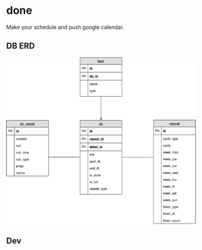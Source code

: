 # done

Make your schedule and push google calendar.

## DB ERD
![Alt text](/doc/img/done.png)

## Dev
